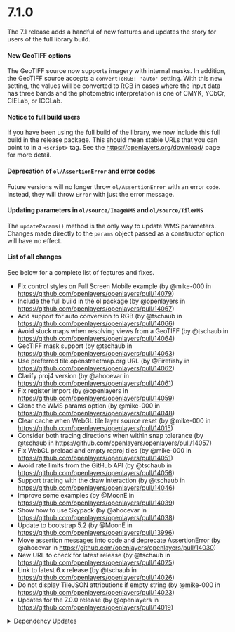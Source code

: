 # 7.1.0

The 7.1 release adds a handful of new features and updates the story for users of the full library build.

#### New GeoTIFF options

The GeoTIFF source now supports imagery with internal masks.  In addition, the GeoTIFF source accepts a `convertToRGB: 'auto'` setting.  With this new setting, the values will be converted to RGB in cases where the input data has three bands and the photometric interpretation is one of CMYK, YCbCr, CIELab, or ICCLab.

#### Notice to full build users

If you have been using the full build of the library, we now include this full build in the release package.  This should mean stable URLs that you can point to in a `<script>` tag.  See the https://openlayers.org/download/ page for more detail.

#### Deprecation of `ol/AssertionError` and error codes

Future versions will no longer throw `ol/AssertionError` with an error `code`. Instead, they will throw `Error` with just the error message.

#### Updating parameters in `ol/source/ImageWMS` and `ol/source/TileWMS`

The `updateParams()` method is the only way to update WMS parameters. Changes made directly to the `params` object passed as a constructor option will have no effect.

#### List of all changes

See below for a complete list of features and fixes.

 * Fix control styles on Full Screen Mobile example (by @mike-000 in https://github.com/openlayers/openlayers/pull/14079)
 * Include the full build in the ol package (by @openlayers in https://github.com/openlayers/openlayers/pull/14067)
 * Add support for auto conversion to RGB (by @tschaub in https://github.com/openlayers/openlayers/pull/14066)
 * Avoid stuck maps when resolving views from a GeoTIFF (by @tschaub in https://github.com/openlayers/openlayers/pull/14064)
 * GeoTIFF mask support (by @tschaub in https://github.com/openlayers/openlayers/pull/14063)
 * Use preferred tile.openstreetmap.org URL (by @Firefishy in https://github.com/openlayers/openlayers/pull/14062)
 * Clarify proj4 version (by @ahocevar in https://github.com/openlayers/openlayers/pull/14061)
 * Fix register import (by @openlayers in https://github.com/openlayers/openlayers/pull/14059)
 * Clone the WMS params option (by @mike-000 in https://github.com/openlayers/openlayers/pull/14048)
 * Clear cache when WebGL tile layer source reset (by @mike-000 in https://github.com/openlayers/openlayers/pull/14015)
 * Consider both tracing directions when within snap tolerance (by @tschaub in https://github.com/openlayers/openlayers/pull/14057)
 * Fix WebGL preload and empty reproj tiles (by @mike-000 in https://github.com/openlayers/openlayers/pull/14051)
 * Avoid rate limits from the GitHub API (by @tschaub in https://github.com/openlayers/openlayers/pull/14056)
 * Support tracing with the draw interaction (by @tschaub in https://github.com/openlayers/openlayers/pull/14046)
 * Improve some examples (by @MoonE in https://github.com/openlayers/openlayers/pull/14039)
 * Show how to use Skypack (by @ahocevar in https://github.com/openlayers/openlayers/pull/14038)
 * Update to bootstrap 5.2 (by @MoonE in https://github.com/openlayers/openlayers/pull/13996)
 * Move assertion messages into code and deprecate AssertionError (by @ahocevar in https://github.com/openlayers/openlayers/pull/14030)
 * New URL to check for latest release (by @tschaub in https://github.com/openlayers/openlayers/pull/14025)
 * Link to latest 6.x release (by @tschaub in https://github.com/openlayers/openlayers/pull/14026)
 * Do not display TileJSON attributions if empty string (by @mike-000 in https://github.com/openlayers/openlayers/pull/14023)
 * Updates for the 7.0.0 release (by @openlayers in https://github.com/openlayers/openlayers/pull/14019)


<details>
  <summary>Dependency Updates</summary>

 * Bump typescript from 4.7.4 to 4.8.2 (by @openlayers in https://github.com/openlayers/openlayers/pull/14073)
 * Bump eslint from 8.22.0 to 8.23.0 (by @openlayers in https://github.com/openlayers/openlayers/pull/14069)
 * Bump @babel/core from 7.18.10 to 7.18.13 (by @openlayers in https://github.com/openlayers/openlayers/pull/14071)
 * Bump puppeteer from 16.2.0 to 17.0.0 (by @openlayers in https://github.com/openlayers/openlayers/pull/14072)
 * Bump ol-mapbox-style from 9.0.0 to 9.1.0 (by @openlayers in https://github.com/openlayers/openlayers/pull/14070)
 * Bump jquery from 3.6.0 to 3.6.1 (by @openlayers in https://github.com/openlayers/openlayers/pull/14074)
 * Bump puppeteer from 16.1.0 to 16.2.0 (by @openlayers in https://github.com/openlayers/openlayers/pull/14035)
 * Bump marked from 4.0.18 to 4.0.19 (by @openlayers in https://github.com/openlayers/openlayers/pull/14033)
 * Bump rollup from 2.78.0 to 2.78.1 (by @openlayers in https://github.com/openlayers/openlayers/pull/14036)
 * Bump @octokit/rest from 19.0.3 to 19.0.4 (by @openlayers in https://github.com/openlayers/openlayers/pull/14034)


</details>
